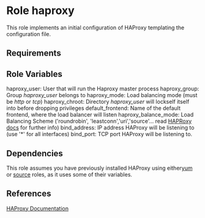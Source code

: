 Role haproxy
=========

This role implements an initial configuration of HAProxy templating the configuration file.

Requirements
------------

Role Variables
--------------

haproxy\_user: User that will run the Haproxy master process
haproxy\_group: Group _haproxy\_user_ belongs to
haproxy\_mode: Load balancing mode (must be _http_ or _tcp_)
haproxy\_chroot: Directory _haproxy\_user_ will lockself itself into before dropping privileges
default\_frontend: Name of the default frontend, where the load balancer will listen
haproxy\_balance_mode: Load Balancing Scheme ('roundrobin', 'leastconn','uri','source'... read [HAPRoxy docs](http://cbonte.github.io/haproxy-dconv/1.8/configuration.html#4.2-balance) for further info)
bind\_address: IP address HAProxy will be listening to (use '*' for all interfaces)
bind\_port: TCP port HAProxy will be listening to.

Dependencies
------------

This role assumes you have previously installed HAProxy using either[yum](haproxy) or [source](haproxy) roles, as it uses some of their variables.

References
----------

[HAProxy Documentation](http://cbonte.github.io/haproxy-dconv/1.8/configuration.html)



